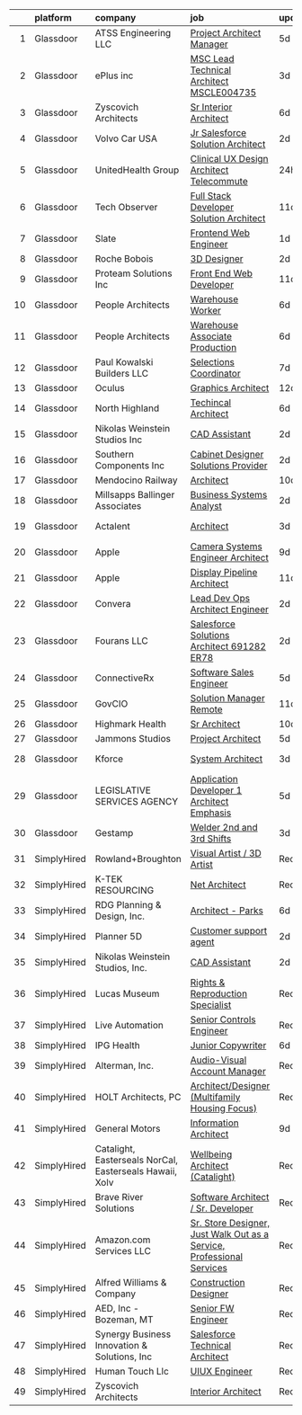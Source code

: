 

|    | platform    | company                                                 | job                                                                                                                                                                                                                                                                                                                                                                                                                                                                                                                                                                                                                                                                                                                                                                                                                                                                                                                                                                                                                                                                                                                                                                                                                                                                                                                                                                                                                                                    | update_time   | location                    |
|---:|:------------|:--------------------------------------------------------|:-------------------------------------------------------------------------------------------------------------------------------------------------------------------------------------------------------------------------------------------------------------------------------------------------------------------------------------------------------------------------------------------------------------------------------------------------------------------------------------------------------------------------------------------------------------------------------------------------------------------------------------------------------------------------------------------------------------------------------------------------------------------------------------------------------------------------------------------------------------------------------------------------------------------------------------------------------------------------------------------------------------------------------------------------------------------------------------------------------------------------------------------------------------------------------------------------------------------------------------------------------------------------------------------------------------------------------------------------------------------------------------------------------------------------------------------------------|:--------------|:----------------------------|
|  1 | Glassdoor   | ATSS Engineering  LLC                                   | [Project Architect   Manager](https://www.glassdoor.com/partner/jobListing.htm?pos=109&ao=1110586&s=58&guid=000001830c839b6288800eebd0304074&src=GD_JOB_AD&t=SR&vt=w&cs=1_b615d1cd&cb=1662362295718&jobListingId=1008103666511&cpc=CCC092465BAD6A93&jrtk=3-0-1gc687720jopn801-1gc68772kj4jg800-467cba2e7fbb609c--6NYlbfkN0BqeDklZlbfDFppaKfGseR_542eCQq3PPcLWOFHYgM2Je45U22PmrbNZFVMjrhCf4h5waTnTaQP2E4sLUrc42mjh1BGOWMkqCKulpAzB9ASXFrTSlvTR4CbYIBf-fiZxuiXLOyYp_GF2lrb92of_USt1xipmNwuNQzdL4iBc26WnmqB7WP0DDY8GX6MQ0Xiaj2bLW6TDuqtz3US8Pm6gkH9pa4ioOtuSfqxQUmSjp_kAogSDt0COPu6Ziq_Kh28klVZ-v7cTp5sW7qXENeOfFUyoNp0Fr-Zg8vgQJUVIC49JYriEh0_pNaVPOzk0qJA8FEFfOyCYSbMXPKe1xvEaaqziExYBux_-VlKaVczyo5khdL8YkuuE4jO-_Q7-uhnD-AI5YO2v09AJOOdQ5Culqc4Gow7DlqcZPqGAQFP7hRWY7cRFJkHFaeLU5Bw7UxUSdwTVfgiClKpT5J7_NHSs77OMsjX7fWojVap1z-KWzUvHExTKseIND0gIEixxFOq2j-9cfi7XNe7tWbdhQ5zOkw9iimroiekeaqXYFCa7tAzhpMQ3KWRLJanoUA45r4gHScwm5mK5OJm0YXn3LB9htU3u-l9qzCSCQe63NTAhwH53POBUyb5i69LTkCSJtjC4Wc%3D)                                                                                                                                                                                                                                                                                                                                                                                                                                                        | 5d            | Birmingham, AL              |
|  2 | Glassdoor   | ePlus inc                                               | [MSC Lead Technical Architect   MSCLE004735](https://www.glassdoor.com/partner/jobListing.htm?pos=118&ao=1110586&s=58&guid=000001830c839b6288800eebd0304074&src=GD_JOB_AD&t=SR&vt=w&ea=1&cs=1_58029525&cb=1662362295720&jobListingId=1008111370798&cpc=654405A9B1E0A9F5&jrtk=3-0-1gc687720jopn801-1gc68772kj4jg800-2bb8181d91120fcb--6NYlbfkN0B4q5ZfxtiYuHthRCrlNTaH3IgnRrb9iipLWN6eJD-7mZ_ik5fnnuNKhefJl6Hd361zlzf3QU9X6V29Ip3QCw7trucpkv3ynzfhAJuVSdUO61W7pwcgG_13199poUquxtLW2X66B9R92M_jYvXQG082_8fKk-3WEHUJDvwwStRwspksEAob3uYo3uID5eKP7K9-ibvcPvDNGynVYkAx963UEcFa4bsuGxaVGIzjwjHhbOmsnXxnsDRCCdyEH5GNhCpXWVCcwUItlQ6hVChfT2RNxfgufdIZKg8i3dmHmagrTeI5trOtwhvjjVDPfjkL7A8FWZ9XX2ROHIieYoUEfIH9fwqQ0IuLaL0BniaAdm78x_Wnc3uo95TBNj4t0FcbeIRQ152XVLy7SDl3cXE23SlPfRny6qo-I3LKp6_iZ51c9OqsC6TZRyuHnfsDHHLC5cPbVvqbIzdFC9BCr_fAEL9fbqvh6FS_2Wz0voRhSRCx47AQ_gFmq5doNcdNYkvMW4mU5_r0sH29HtAaQ3Xrr84Pah3K5Y5yFg8mS50gf4P7oHzXq4Poa-ot)                                                                                                                                                                                                                                                                                                                                                                                                                                                                                                                  | 3d            | Remote                      |
|  3 | Glassdoor   | Zyscovich Architects                                    | [Sr  Interior Architect](https://www.glassdoor.com/partner/jobListing.htm?pos=101&ao=1110586&s=58&guid=000001830c839b6288800eebd0304074&src=GD_JOB_AD&t=SR&vt=w&ea=1&cs=1_91d26afa&cb=1662362295718&jobListingId=1008100966035&cpc=9146FE1CE0A04E98&jrtk=3-0-1gc687720jopn801-1gc68772kj4jg800-bd70ce31e6c5a3ea--6NYlbfkN0A-cCLwqDCxWDl5XOvDXmRd_jo8w6VlaaYLlS1nNaGWYIHT3B26eUxgXCvOzkyBeN8neCow_QBeaJsRRK-rDa9Z8_yIh5j57G2QazWsXaYbohsW8rWre7umyBS_VN_PENXLAILfQadgSQs8YcswxEoeqQTkLJQNGSXRV93iK2A6EkMTt0gb6A-ohaDN33412ODqoJvZB86lXaeDMyC0YrZ6AZTk3y4rpt0gmFRyM6UxFc7uPQ4CC8ObkFJxC7f94NjPKJFTVmZUVb9UlZ9wNAwVHPU1rZdyNX16MkNKLrlQ9TQNZLPTc5TWKNHKxF6TJqek884XVSF7JrWFG2QnaW8oWlbiXCiK8AmLkN526MQSLBjhEAvuGkGyflppml5F5FicqESrWh-JT0CJyCqyB0UlVTsNFcDO_3fm_4JsfLRjb2687lprGR6V-mDqxtc-iHwYNYMpk9sfbDTT94S2QVsJyhALDNfvky9DFNt7fj6kUdrLyKYzZaQpkmhF0JAVa1uxcMto9yiPyF8CkPTOdO96)                                                                                                                                                                                                                                                                                                                                                                                                                                                                                                                                                                      | 6d            | Miami, FL                   |
|  4 | Glassdoor   | Volvo Car USA                                           | [Jr Salesforce Solution Architect](https://www.glassdoor.com/partner/jobListing.htm?pos=106&ao=1110586&s=58&guid=000001830c839b6288800eebd0304074&src=GD_JOB_AD&t=SR&vt=w&ea=1&cs=1_92c31dcd&cb=1662362295718&jobListingId=1008114221321&cpc=83630893E902B957&jrtk=3-0-1gc687720jopn801-1gc68772kj4jg800-8895955db7092102--6NYlbfkN0AO-lx13pzomzdSppJUWL3QXsQT8oyFk4U4LWH8QC50Ctogpds75WzduLbwVCt0i-ZrUHt8k36owMUDCSV4qAr0CS75ll3MzvkkwJvSla3IzsC9_BvG2WEVBRbb8LPcOz-eyID65ahjECUD7PQLg-FmCtFYjODmk0gFBA9DIh81l81LtSj1WxXyRmR4_sn95lBmK0YloSAnjsEM1I4O3tJylKclJ52r7xhuwjISP7p0RHrWufyAN8i1bAnw2l7nhkxPPfCrR_Qw0Ky3TND3BzsmVNg6Eu-i_IEqrqnKxcHgfzPzBixDvZ_G099gCtn59vzk6U6Fxv65Gzx2NTJvUxM372w_A4vlUzWfAJXtPBAyE63CeP6mZsYH_h4swRTxGQqYXs3LDQUkTkY6rh-JaCAU4wWOAstB7ZiwF74KNWL8X4CTDm2RCZ5ctamg24nkLOn7eEr0-uO73DBYFr-Wq-g81ZCH0O099Vxbj6TD_8J-3unYi_2bb3OkbyOoHUxXofl15NCI5LyvGg%3D%3D)                                                                                                                                                                                                                                                                                                                                                                                                                                                                                                                                                                | 2d            | Mahwah, NJ                  |
|  5 | Glassdoor   | UnitedHealth Group                                      | [Clinical UX Design Architect   Telecommute](https://www.glassdoor.com/partner/jobListing.htm?pos=121&ao=1110586&s=58&guid=000001830c839b6288800eebd0304074&src=GD_JOB_AD&t=SR&vt=w&cs=1_4737fcfb&cb=1662362295720&jobListingId=1008117191393&cpc=82B3195DA92CAF92&jrtk=3-0-1gc687720jopn801-1gc68772kj4jg800-8a0583ab2513bc89--6NYlbfkN0C8O9VKdOj_1Zh75e9_CvYhSsWVxS1Pvi5WUWhsf4w7FIc3O6B0uG3ldAQAeoX1gopPn7qFIPCu1JKDEq6oVj3AJ46XtJmqH8oFuUN8EVC_zbMsu2xNw8ZybBXwOWyJW_RUsfjQ-7V9hVAfP-mZ34wkKGZr8jK-bqs-wxuGU9g1Ydn6j0GBkOYV-4qLjVMctv28uFCl-J2OtSWYDKM4cCYxr8DxYRSb6SlYl7FDqlOLBl2oS3tHDz-QzxyjkgzeY9FxIbcX91C8dcXeWYT9igIKXmi3VKS1vURPzYzYQJjcoBEFLHJc0-Th4BGy4zcKzJ9oLjqf-PHRj3Wlny6EhJj4APfr3xr2ZnrXs25xQantEtyOFNeB89-1t5CU076KY5aGlP2YFlDBSGV-D-EFRh_EyEbanvMy0Kr4AtlzwijWpXT8mQJSf2U3B2VxbwDx7Xg%3D)                                                                                                                                                                                                                                                                                                                                                                                                                                                                                                                                                                                                                                         | 24h           | Raleigh, NC                 |
|  6 | Glassdoor   | Tech Observer                                           | [Full Stack Developer   Solution Architect](https://www.glassdoor.com/partner/jobListing.htm?pos=125&ao=1110586&s=58&guid=000001830c839b6288800eebd0304074&src=GD_JOB_AD&t=SR&vt=w&ea=1&cs=1_c4b5538c&cb=1662362295720&jobListingId=1008091343583&cpc=723ADC3DFE402989&jrtk=3-0-1gc687720jopn801-1gc68772kj4jg800-95ac5189ae0ed580--6NYlbfkN0DwzaZ45AjuFEhFT9KwFX_q7sNMQy9EFjVMMpOcxsPwAlMA7ZxW7g0TFsivKbK7f6KbP0EZBpNrfFA-HnmgH0gaUzkAOI3_EA3hQh4cbvFuaGmxyl9BoDM5ZoTJSm0BvVoeL5LV4cBsjd-t55XQcHG2lKMqggmJtYPmQokzFP4etxZrkbZIlKftIXAha-NyWPiPxkgZrpDA4DnLX_NQzfIcb4qPpPXhGgM8XdlVaKaWRY9eBklrlXfHJpNL8S5gIT_jGiUIdtUPjPNsrBBsRkpqdOiM7-ZmCLMW--80nboM4HITE86GK7VSSXlNe66MI6R6klwAzF1XAa3KBgm8Rbc8g0ylKXFwPbIq7HWyt-8nfj7iUpKfEYTq4S59gHcca6ZWd_Q8mx8l744HT_qtyvSbYYtWG-Pry-tOPqubHShYReB8_fqctiRvmJVgZ1CbL3bwva4FhLUxHmy8KiJbXB1hfLZ0U3iebK5K4Cx-fulwGayE9B-IHqBQ1LdTR-6A6_8jHzqYpNK6ljJuqpnDY25f)                                                                                                                                                                                                                                                                                                                                                                                                                                                                                                                                                   | 11d           | Remote                      |
|  7 | Glassdoor   | Slate                                                   | [Frontend Web Engineer](https://www.glassdoor.com/partner/jobListing.htm?pos=130&ao=1110586&s=58&guid=000001830c839b6288800eebd0304074&src=GD_JOB_AD&t=SR&vt=w&cs=1_04cb589b&cb=1662362295721&jobListingId=1008115559482&cpc=32EE424DE2B657EB&jrtk=3-0-1gc687720jopn801-1gc68772kj4jg800-d7e08d246e257d59--6NYlbfkN0DG4ntHtB_rMsnfhgmnSvK2brktLme1L4SiDeJjQ-izrVOLqRJ5-yjEhSyAj73O13S1zsrFUXYPjI7b_Zwg1Yn6ZuGr4jFGha0O6T6qcBbfkmxOHUtXAZ1_OQQzIa4CHnTbU7siUOCjZs5jlXfioeEhdgOnmr_0jnCbiOKhQQuFke8S8a5D7r8wuWH-dff6rug5JuuN70yZFi02_O43mECIbdrDXrjPVfykjOo93q_i5PDL1jHRkCpnksy6kd1uTPgwYFKQxHTabLuSOr-ZQApatSaxXNLi0wILLfpTEkl30aG5cecbcoDhSlBYVReVn19q2TVYpXtOB_cTqXB89N8IavhqZ4K7VrWho9QMIAjehem3-dxoahtxlef3F3nF2FBP_wMIbgHTaP4X4A1KgxgndMFX0C7-vyaMd-P7tP6C1Mm3xKq48rDcza3U_ZWVVYVAugL7QKvG6ghh-aMrKQPbzlZTVBgb1Q56Fuj6-EUuUik2J4bTgoe-8zH63Ha6a8rVzvRFtpH3Ce_txoNJyETCtwQ2qTDNg0dhgZzhBhkJuOIG-MQt5hYSw7aB-UePldFPK0Dz6TqEtETHbY_SmbeYv9TZnSWSVvKTVChREhuUQ7FU8t3KYQBHxRkcYZRglAXBvYL6SNU4o3Lh5Hda6s6-ei808xriG5Kq_RFQDARan0RROA7fFpuPf7bSl_y_RV35XCR8zSpNyAbUk5OgPDM5-6vNL9hzudvUcd7bAlP1LghEJWVL7Fqfow3DKy2aSrwV2OeZWLnumFHE-NfseePTGezNbKpWSbhWrElD1l4yyn79nCTkfkJneDkMkyqGfT2lMmKaiG2vJZ7tXSjri6qfLuRl-72x-SqgpJoxabg5T92LQoYbC3uzlkCb58QMBpiIPcP4VBCmBHQBLnoN8ylQTz1RHdBJwzP-7McKfN7nqol0HnrIKb6G-6VbMAOP4hxSYSLrt_eGUs9SRzVudwvu7jPEqbGMnAr83E1z9UzVYw%3D%3D)                                                                                | 1d            | Remote                      |
|  8 | Glassdoor   | Roche Bobois                                            | [3D Designer](https://www.glassdoor.com/partner/jobListing.htm?pos=116&ao=1110586&s=58&guid=000001830c839b6288800eebd0304074&src=GD_JOB_AD&t=SR&vt=w&ea=1&cs=1_f20bd497&cb=1662362295719&jobListingId=1008113790270&cpc=F7A2269C793D5877&jrtk=3-0-1gc687720jopn801-1gc68772kj4jg800-e43f062140853234--6NYlbfkN0BKk0BP73Edisr-wZ1rS4C1GbKnMOsvdEpjijXua_ZIviSv3mvQFk-cfmaFMWQT51CDV1OtzRpnb5dnmyueFdsVUe5Hd5waglllH795DWP34YlpCryXhAavGH9OU89PQKkwlEfQkedyRUJEOTI-GBL2gjSbdos3_qHMhupJS_RKWMJdVNWe8A-WOqcARP-DiMlgpsS-XxZMnQt-OXSx0q4QyLY2d0mcVE8bEm4sP86OKUY_HLCZIh2NKD5OKQPNGcGe9FHTTSRENr4V9wGe7XoNADa7eoo8hoWpmx5loS1m0i6vaBXYjUgPJySlj9lrBd8ZbfYHRes8yJiW_taSSNb7XRuKDZZn9281M0ZOYRJyxAbXxWNsj39CtzK8FQIgEVMZdc2kvdMlbdmdEl1uXy669DQe76fQYnLVCxUo11Bm4MmYLfp-IypLWRP2t6e7-owYEczz8BrDdSXuvGK6AkEkUfAdz4rhccu9kbmcJxw2-K8v03s4BjRRuox1-Rl83Vk%3D)                                                                                                                                                                                                                                                                                                                                                                                                                                                                                                                                                                                                   | 2d            | Chicago, IL                 |
|  9 | Glassdoor   | Proteam Solutions Inc                                   | [Front End Web Developer](https://www.glassdoor.com/partner/jobListing.htm?pos=119&ao=1110586&s=58&guid=000001830c839b6288800eebd0304074&src=GD_JOB_AD&t=SR&vt=w&ea=1&cs=1_eca06f97&cb=1662362295720&jobListingId=1008091137252&cpc=BBD63848FB84346C&jrtk=3-0-1gc687720jopn801-1gc68772kj4jg800-dd6c08faadf37115--6NYlbfkN0AEHyidsAqlM5jU6RNZv1Yf_D4e3sgfUyke_uMGTUdwuGEsMH9zTzauIRFeNPBJHlodDlTGyJUwJMFRv5zvDyW5FETHsrmkCkUYtva-hRvJGLvxjuYoJqYXkKy1qkxE8KcagxybYg020dSgpxPbynTTAIPFim1awQ0Ml2S4SrkakjOfn7Lanupn2-NlCEWa9Ehn9d0w6v5hzTjp26DPyAOwY04AHZfwUKnc_4MRTWW0nR4_ChrUz9seA184YH9AxyS94FXSZPfx1kSPtDCkkeJxRvl1O8tUbGKaxoImu3sPe0sPaxZV7cAwapw1X_da-kykh9-CxkOj3wGmM3u8uynhHrbo6V-cYpPuQz-yZO0h87ZAeDf-qIOihWlOWkB2J4056S-s_sdWAcf1RMH2osHkJeu2QLpE78Z4FAR2n3RLNA0Inw9-R7uhLmWXhdPhmT782zlBuV8VCXfIQuO_lBBjl9b-TP4NftagUmyxuxLoe8443eEHENX4MFufhyt4uxY1J_AmSyGMoQ%3D%3D)                                                                                                                                                                                                                                                                                                                                                                                                                                                                                                                                                                         | 11d           | Remote                      |
| 10 | Glassdoor   | People Architects                                       | [Warehouse Worker](https://www.glassdoor.com/partner/jobListing.htm?pos=120&ao=1110586&s=58&guid=000001830c839b6288800eebd0304074&src=GD_JOB_AD&t=SR&vt=w&ea=1&cs=1_58c14041&cb=1662362295720&jobListingId=1008101512383&cpc=654405A9B1E0A9F5&jrtk=3-0-1gc687720jopn801-1gc68772kj4jg800-069ed6cec78baa10--6NYlbfkN0BYPQPzXzvk52sfY0uSM3NQu1zXRiMyWw-DVDJB7nCx4McMW-PIytAwB9Vtk1pMfdH0hL73C26_JFynBDel14kOn2Ch6BYgPmKgMrR9JM4-U-Byyb2CzmZBMG9zXoMJXc2fJQrwFmeYUtIredBqKDrGBtoxNOYgTBGKS986OIsWt1tN5g0PRn1egGUg0ic9JxyuwUq6Py8JNiXW6TA0yMtHIu57TK49P51it3Ydx8rw_RSAcYUvoSOCfMh2ruFBzClGxPiU-Av6iZDNf7l_Fn-GxrTKcAxBLlpsqZW1uLyZiv63p3eiDLIxllk0Pkyvu2GfrOjBQPR8tC40OKRrQNTpQR78HTfEX7wk3lOMIu9fMJOilcirBgqoNZIDuPCHAGoNOS8NVcJvyFoa_t-wqr52yRZwytFbx0XwZCZFs7jegTYDrixo4J3k5xX2F0MvnqqwIdSdwIY4msTfq31c9pdjjbLTzZtKXYvYx_8wLdOEIW6aRl1EQc1y2PrfQ-NzjSg%3D)                                                                                                                                                                                                                                                                                                                                                                                                                                                                                                                                                                                              | 6d            | Independence, OH            |
| 11 | Glassdoor   | People Architects                                       | [Warehouse Associate Production](https://www.glassdoor.com/partner/jobListing.htm?pos=126&ao=1110586&s=58&guid=000001830c839b6288800eebd0304074&src=GD_JOB_AD&t=SR&vt=w&ea=1&cs=1_41efe7b3&cb=1662362295721&jobListingId=1008101272008&cpc=FB7E4A1762AE5BEC&jrtk=3-0-1gc687720jopn801-1gc68772kj4jg800-48aea2c859154a69--6NYlbfkN0BYPQPzXzvk52sfY0uSM3NQu1zXRiMyWw-DVDJB7nCx4McMW-PIytAwQnw7z-3hl6S4IW2FVP_7k51mXEdCI_dxEaA_bTTG7GSRVkQXNPa81dSeK2fNcQSIHhLpt6jch-h8vV21NC86Nh9W5aty7HoD5hUu9RcCRJ6etg8ClMfY7lDgwsNxrNtsDVGuhgDlmNs6WVnzkpe38bLQDEZoPyYLNnvCPNXSZduGPLDNnqlw9YTZjEbHjgz2N5hrIezOPNjWsPMcUNURLeI-B4FRzMS6KdoTc0Pxy1dWlsKHwITzC8qz2GANXfdiaUg9OD8yhCtAkUc2vd4IsldHstFX-VB1qGAcizLcJ_ongCOVAapMSJnXfQEJONcBq3JlltPB4qZmcXzP6Od52d62s8vbprs4y6QSa7QHMlytrhaO9magcdghYzli1nR4rt2nNgKGOeSafzxJea1Xu-nGJslIc0zJ6N0D8QPc-YVl1KpAT9-3RE91A35t9iG5gjIefuXpEvAbULbsa6FfadaUNcf3daqu)                                                                                                                                                                                                                                                                                                                                                                                                                                                                                                                                                              | 6d            | Cleveland, OH               |
| 12 | Glassdoor   | Paul Kowalski Builders  LLC                             | [Selections Coordinator](https://www.glassdoor.com/partner/jobListing.htm?pos=108&ao=1110586&s=58&guid=000001830c839b6288800eebd0304074&src=GD_JOB_AD&t=SR&vt=w&ea=1&cs=1_707da2ec&cb=1662362295719&jobListingId=1008099502045&cpc=328097CF308554EF&jrtk=3-0-1gc687720jopn801-1gc68772kj4jg800-d9576f35535fa12d--6NYlbfkN0BxGkuLrWDukVWZGWLmjFM4dT7tOdFa_h2zDJzyDc-2xlS1PA3IjXkkI3VdUX3D2aUaSreI56iaEq7hv7Oys77Ek4rtFlbrx_v0kPEtxp9sJ9W4XeP4HWv2ux3Wl8eyOtRlUro8lmk7dUzWPypenWMZB2BJfEuuQL40zeBlptkjMxx_14h712hrXzDv0EZP8NwwhMOUH9WERnMhyhT1Dh9f9dYs14cIYVWsW08irs18nYA9o7IYU_Dh6S6VV0CNz8h6mhzfMHzdxWEeRT1uywduCoojBe5MN78pA4vUXZoSmV72FODIldC2zxgZBF5ApDjKXpj4X90imYzD8-gvv-J-2HzKjbGctajZ02-0r009lYtLWXShUVFG6of3WmqjyinmoycapjyVFU_XlVxkxPgftV-kURl6m2_Z7PlqJS9sjAv2mEnOqQ4FSrpib8OGxyBAQLl02CFpHv9TvX-O9HZhzWMJCkuzl6jarzH7asLLhXSfzS-57QOu4kfZaE1SabqCQW6UaKAgVg%3D%3D)                                                                                                                                                                                                                                                                                                                                                                                                                                                                                                                                                                          | 7d            | Charlotte, NC               |
| 13 | Glassdoor   | Oculus                                                  | [Graphics Architect](https://www.glassdoor.com/partner/jobListing.htm?pos=115&ao=1110586&s=58&guid=000001830c839b6288800eebd0304074&src=GD_JOB_AD&t=SR&vt=w&cs=1_fcb0fada&cb=1662362295719&jobListingId=1008089729840&cpc=1CBFC3E34E2A31FF&jrtk=3-0-1gc687720jopn801-1gc68772kj4jg800-06593c3a392653bc--6NYlbfkN0DYl4UJW4r1Vl7FEn6T9F-rD9lpC-0oMJVSiWjK_MGUd8e8cHXcpv6KPyjLHZEfqkV4p65aMquXS3afkTk8QD09_mW6sRPpnPu8dWx8qLY4Jb39NsmxEXdcSuM54o3GTpnivYC9XaV1LzuAwDQGUinCnZ-ykaK7egvDEv6nrwYf-D6fb98hz2pyXr06d2qTXJHa1cQQZfJaCYjm4DnWqiUKuT8kh3BySWb1oqXNzjtn-NSrHiWRbLwBSjOh0Q7xT9e6Nc4D1_LGt_3lXaDywL5vrh-H9c0GGDuhSZAHI4orR_uOYgHRPg-WKBiwQ1i6Qhius7WyVOIQ66lCASlJYMhjXq5d0U_OY0hNavAl4ZFhcMiswIC0wEh5r5dX435NoLcD_FGG60pP6cn03ZcmWZf6EUtBV9_VaFoRL-ZteMmdOVpSIQvVrEUUYzEUs_V_7Z2X3GhLHtKJlgZanCi9tN4W1Url8A_Ovm34aqX0i6C6hynTKvx0DmNYazpmpmFcqY0wXRgAOaggekzRCsJUQNIGrjUgAsipjN3sNFI5DkWCDjoKeaMqnchYml0U4WwgkLIZoekc3wiOTEe3eo6sXjoMEH4VWVLabPL1m6TKFz5Jxl9jTybv9A50wwA4kLLzvCiy2iKV5_a_8wQ4wI5RF7H7VdFfSpjezJvjWh09flQOetbmOYklbL35H5FJwEvN_Pe9GPWpnvfRu3f1X8oYemDnyVDZlRncd-IYTANbbcsIIGg7m5lcz2rWHjnAv98JGM9-4sDIVkX9AtRlhVR7VMhjcU05qW5W7K7GXcJIaLlin65LRDkbuUnIg5eygNfc0QCXxABefBTJuG9XoEsXKfkn-9IK2rG8H-_aBSSKOcULJZR_0s9hns77CxA6_fOsCRa2PLITor4jhu11aaJoZuUcQtPkTMiXwuWMyy2uaraxh-nJ_f0HqFO25I3PAZfSu_80sPhlR6Gf-Matt0CJWovOzv3lb_wg9HXdnqA17Jh_qgaIEWvymMCcCaP68mlklhjsf_aogERxHUDQCSfmVi1c74xeWAi6HqIiNiT4yfTBc5vmPrkAZkRcEUELxU88jnw%3D) | 12d           | Redmond, WA                 |
| 14 | Glassdoor   | North Highland                                          | [Techincal Architect](https://www.glassdoor.com/partner/jobListing.htm?pos=111&ao=1110586&s=58&guid=000001830c839b6288800eebd0304074&src=GD_JOB_AD&t=SR&vt=w&ea=1&cs=1_4a7d0394&cb=1662362295719&jobListingId=1008101512850&cpc=1D891ED3EFC3904E&jrtk=3-0-1gc687720jopn801-1gc68772kj4jg800-5a969d07a62f97b2--6NYlbfkN0DPcmXB2amxZraHSmo0hoPmuCS-O4LhIRacQ6rOWPkkcbX_TTieFwWJnT8qnFj-X-ktCu3Hm5qwYiFBsDilA6rQWhHku6RJi5yKSpa-OY24xTaUFk4lPvoZRUL1hC2B4M8JD_kCt_gXXHJwLlT3QfbuGvV1C7WK12OlSJey0iNY19pSIU_FOcDX1DzoRvl48zGB9qNGRWluHHoja2SY86D6IYrZM2B0zD4CqrgF-zNGfcO3UZ_txMke-ZIoH9wTuqxGiR4PgF7V0mvh7JZxnTnU5CiH-sg1H3heeebS-qIvt-X23VDAJonRmW3J2B_MlApVe_wsSKZ9djF_Opy7BH4vWmS2D-z46yyktWoebWjiw8BE1WMMx4av2mjxZ39lwiI2v0roZ0fleBZ9qhXgWzSx6KXZl0lVVX4cTwE-ndhTRz8aCCraEFMGm37PGkcc1dP9AKJK_JfZiRvR78IqTqPFwXXVhNCdCNMLgl8rVFAwYOorY-k6qZUA9ujurwOGnnI%3D)                                                                                                                                                                                                                                                                                                                                                                                                                                                                                                                                                                                           | 6d            | Atlanta, GA                 |
| 15 | Glassdoor   | Nikolas Weinstein Studios  Inc                          | [CAD Assistant](https://www.glassdoor.com/partner/jobListing.htm?pos=112&ao=1110586&s=58&guid=000001830c839b6288800eebd0304074&src=GD_JOB_AD&t=SR&vt=w&ea=1&cs=1_a71cf8f5&cb=1662362295719&jobListingId=1008114506738&cpc=FDA93C03AE7AED37&jrtk=3-0-1gc687720jopn801-1gc68772kj4jg800-13b980541a5f190c--6NYlbfkN0CB1tmP7rfbaHtYFmPjg1Xv8BJr6DUbyz0HQmM4H563AurHCftAr469PshH983AjIoKTqkW49RDOt26LkwkF8D_fOwqFqu0V7CPrSd6MLXJA_MECOpR-yCdjU109xCw7snTpNCSN52nUTn6_8ZxaKYxLka-JCVC3YoGRBt0NWHR2F4xxrSaaLH_bTgoVQ4_MEzCprLAGtDCBKO46pjID216BUQcqwVnwHUTcw7usGxKcRkwMz2hUOjBKEqsZLmN-QwH8cdJIX1yfdr70QL3x0oGiFgxZDepjeGyhA16egbP1mGXWTm4q2IkZL1-CnFp37WrHnrBw9j341D0HNzpgQURezrDcR5DWFBUqGObNS6Mv1UyFg8g-S7wXn9j8CI6RHnALNdeyjrfoCxu4MqmYXZODhOdLZLL1XaAr3AI5vFe-hw-ZTZsGYEOAQ-dAOuZ5tcQsj4ChuOELYjNI8KD1Uc93I71uIdJru8TunhqQGbc9Z_sMUaS1eWnI7g4z0vmQKI%3D)                                                                                                                                                                                                                                                                                                                                                                                                                                                                                                                                                                                                 | 2d            | Long Island City, NY        |
| 16 | Glassdoor   | Southern Components  Inc                                | [Cabinet Designer Solutions Provider](https://www.glassdoor.com/partner/jobListing.htm?pos=104&ao=1110586&s=58&guid=000001830c839b6288800eebd0304074&src=GD_JOB_AD&t=SR&vt=w&ea=1&cs=1_fcae9423&cb=1662362295718&jobListingId=1008114178713&cpc=0E3E096418EBBCA2&jrtk=3-0-1gc687720jopn801-1gc68772kj4jg800-f0ecebf5734d228e--6NYlbfkN0BW0WBwdPA96RGEf1QTkznF4_5yqS04ksk78fifWv09gcZBrwTM_6-cHIqwqvQcBOBlX8iQgUzPnw9IGr1WSptyAeKPLIJEgcOxaq8le72VtfyoY7zi7VgjOHFwJw0XpQQiizkdYyvB7mJZmhtkWMUxR2NhtsJoJa75Rqb4sbivh6_JuMtqgjItZiqoKfMxE83EdigqKpJO-kH-ANzzhMCNX9G60M-gPw0uRzu59cZixluXSIj-tgjpVpHLjk5Flj9B_lsEkMvrBLUW8prFxBGQZ_lnDpy6J_JQpZz3CI3SxPsoBrsSJkM0K_NfYoDGavBacqsBzNoqsoIk5XfMSbLkscToUWY0uoK6Q7Zwic8xP-WPOTxbYtleBa1K92RtxRi4MdODEbd0NEru2R87vXN9Ug9NE474JL0G_GaheUwR2cjqLpIS5Ln3FQp9HelHgpVvfrrfLntNO1_KYBdYRiqojxrGXO-cvLhCgEZCYlkJyAiKlYF3MZjPsI2yEGo-oJk18-iM_7p1rg%3D%3D)                                                                                                                                                                                                                                                                                                                                                                                                                                                                                                                                                             | 2d            | Charleston, SC              |
| 17 | Glassdoor   | Mendocino Railway                                       | [Architect](https://www.glassdoor.com/partner/jobListing.htm?pos=107&ao=1110586&s=58&guid=000001830c839b6288800eebd0304074&src=GD_JOB_AD&t=SR&vt=w&ea=1&cs=1_589efd4c&cb=1662362295718&jobListingId=1008094733832&cpc=320F474EFE2ECF9F&jrtk=3-0-1gc687720jopn801-1gc68772kj4jg800-27a2b786bab4f234--6NYlbfkN0DlRBaetdcujZxFARGtANP-fd4Bh3rGuzz-fiPPgUNHxPoCvfOahMxQniW3-LODvSkzf0kBEB87dN0Pf36kiFPY_5pOsdGoWYkrOvRGidcKBer_XH_Y1nUBeaC2NlfqPYpEPI-bTSA2OIsH7EtgiV1PWvMQIPE7Mdj0jOOVVFYr640uliNZ9uytAyhCRVBuQMg6nY5xHyLO8MoQqEGM8rpGhZBrFpDGj-wtVymnuKWI4pAEmzBmGSnSbtTU-12pWsdgcbaD-m3NkWJ2jGJPTbueh2yWjnplRSaf4Rt65roJ-VSVl-vbBIJxfx_215rDGJQ8dpyfqt-_Tf349HXRcwc0ySdN-TJmF-JWu9SDPDhsx_WRUgu3xbDLDilQUx5q6dtcQfSYrbzGWcf5RkmeLp5WO2Xr6uIK7N8PrMDALdcGGc8DprF5prjELQdgmTn_MNWq9mkpasTLC4U93KHdaTntjwFFEvuDxefyHvoOCnKhp3bV_kwxoPLQ)                                                                                                                                                                                                                                                                                                                                                                                                                                                                                                                                                                                                                   | 10d           | Davis, CA                   |
| 18 | Glassdoor   | Millsapps  Ballinger   Associates                       | [Business Systems Analyst](https://www.glassdoor.com/partner/jobListing.htm?pos=117&ao=1110586&s=58&guid=000001830c839b6288800eebd0304074&src=GD_JOB_AD&t=SR&vt=w&ea=1&cs=1_ea086bad&cb=1662362295720&jobListingId=1008114353120&cpc=451933188B21919D&jrtk=3-0-1gc687720jopn801-1gc68772kj4jg800-d39379fc6ca236bb--6NYlbfkN0BzyIYrTMR_AjNKh_kvAG8N613gtHPANQ3sdLTkrtBd-xoNshQoLJlj9CtTyY_wqyCp0brVi6gqcXL91MuFQCbjdqsBwMduPIHJHTqWlIhl8FU7VsSIoyCqJlyOdgv6rkZFkAsX9RNXTRjHhTRA7TSHWA8eWpaph4agnvNi4jJyXyt3F-fsSAUexLBd8v2MW3kNI6voE2p3WxnWfA_47AT_Izpcd9dRfuXNPnSmZfxE5tcs8_Lfy4bWB1SUNuaqSjyEpBdxS5JE_6W0ym3X6Dhyi4AD3icTJLTNmCVRhkpjmIs6vUujIh2-mzmuU3gLL3ukQMKUph5N2rYujEffA6U_YV_-WSXH25rAWLsiwlps2mdYnZYcZnRyIiuKIYbShiM9XjyUFKQai1Pf9DN0wRviWHmwCbXoYEJLnDcWc_Ox0OetDJDUgkiiL7cPKy-f55AODZ5G91pJzcuUYOO2lsp25LDuf2Uet51UOgGpbKQZrweCmcxk1WY2EV3xk3TeWMs%3D)                                                                                                                                                                                                                                                                                                                                                                                                                                                                                                                                                                                      | 2d            | Remote                      |
| 19 | Glassdoor   | Actalent                                                | [Architect](https://www.glassdoor.com/partner/jobListing.htm?pos=129&ao=1110586&s=58&guid=000001830c839b6288800eebd0304074&src=GD_JOB_AD&t=SR&vt=w&ea=1&cs=1_65636756&cb=1662362295721&jobListingId=1008112034821&cpc=1160948BCBA38B5B&jrtk=3-0-1gc687720jopn801-1gc68772kj4jg800-002ffb14e85a54ad--6NYlbfkN0ChYVx_I3yfZ_JDY3EFoivtqvi_stwnZ_kRt8Dowt_l_d1ydueao4NE-oUleRJ4yhhXw7uQzYi8BtCJlN9fGnSfXAUQEPI1TjsaIaSNaG0FBTYEx4Vs6mefwNrnFizOiOoEmP8G2puTiyR0TNYmb_1OIc83HIXnjn2JpdYiuUV3JXTFI0Fr7I1u_2fAjGEIRQko0G9U_dRuYvcgZYtEB6zsSaRdUKyksoSupZKb41YKfT9q1xEoge3-kukp-_GHP8jzPkNRLRaSuKOPN9mOkZ-x8o3m3W5zFYtpwCjvQQ1KmCAP8TjXhevTjiihay5EdUY8G5SrS-wvuMjca5DAqVgbY8f3Y7MxJgpQX3Sr2ADXITPl9kyOx1w6UmcWl83q0_VizCzHWSxKWIJMEaIBrdCVpQpuzrhW_ePx0GAHZ2d9CD5lqpp5AFeXG1IVyb3QKyrcNKf58_lsYB6HyO1orydmD9z4ZH5X_WLhPOrbpjcxatW7XINrqWV6q03vS2twB1QuccBiHB_28s2Fa21m9iL9nFhIwxEUzxCiU02NphC4SpJj46RYbIK8rOYlgksY1boZikv6WCvqu0bJL3dMrLW7F5huWT0d2vzLE7OakUg4ugMzY3euye_DAcN4SXTFo6cB4IYSLi8jAK8QPmGFeONyOD9pLpxeWfzanGjIndvBYSQvF_Q-Bj7Qu3oAz9OQrx9DoW40GDb3tjKX7jYSaUXep_QqkalHEOvVNmFQM5J083pjohbAboc5022Po6CRKeHD0pd8yuIw5S1sew_o8vV9eesHLNzWrgzH3eMlujQgrm32JXANbQJky2tUxwY_k5NemhGcElKDNDP7WCntKGi-VDYBb4swE-xxBrrf1EoM9c-UsZzH2gq6KqDoX_J1Bqw7vOY6F_SP-7GDXRggDCfuhirlWWZ0411d16SdX0ehrbocnuv2g_vgvozkwulpauuh8S1SJqSHglYYrYQ5jFJGH95ur-oNTxU%3D)                                                                                                     | 3d            | Georgetown, KY              |
| 20 | Glassdoor   | Apple                                                   | [Camera Systems Engineer   Architect](https://www.glassdoor.com/partner/jobListing.htm?pos=122&ao=1110586&s=58&guid=000001830c839b6288800eebd0304074&src=GD_JOB_AD&t=SR&vt=w&cs=1_0bd2c825&cb=1662362295720&jobListingId=1008095803109&cpc=3BA4CE39D5B5DEF5&jrtk=3-0-1gc687720jopn801-1gc68772kj4jg800-c905b3cb426be869--6NYlbfkN0BvKrLyj5gPmtZO9T8euul8TCxuuKNOtzRJOomxnwSEodTz2Bc-sPZlO_uSwsktAeidGZZ0Ld8jLT7dvZKvGZ2hm6l0TojKdZoHXYQn68haPW_LpNlNgCRTWqDODgq6KYYRR5xbOr_x88kOjlLgR0beNoYp8vW97QuWEGfEwgx_WutaPVQvE2aXCPgP0-dEyYQnUv0FyGYW-pnmFRmaDtUIYwi1Tl-XCfXzoAOQxFAe3bpxMQnXaaTykq6EWYNidHaYS7DS4jrayuGYXt6GgxmUfGNTmzuqYP1PAJEaq-L-K4_fSO0MjPEO9VomlV-aEBgpzW7wghrOIcnjFCeotaB-SO3zsaHUlWMowDrW-1shVG-XyGODy0K2BeWPxpThTLnssAvcwU5byPEmM6Js9mnJ7Lwu_RitSy4t2erLKx6KKe0KC1CHPBaTl_X-v0R63M74bnhsCkfORS4dmzmevhsOSoBeruhsIG6wf69rWi2Q1M5ZfIWelWKvPJIulKJZ_VHgqFBi6ncmdbIa74rDMDUWZFJYjh10xsy8TjVC0vdF-BWLvWL7xFo4W6oE_bQyRZVtfn88ce6FJnLhv76n_MIAopHO1k1poWreNKZOgPpymXXuWm0EXiDxhFnOtbSxvcuUBv5YFwjXC6OOetYj7xWW1Y92uWK5DAy7jcdGMxVcnRG4n8nSLNjX2GJXrZ9UpM1TB4aZpGa_vI7suGe94fb8XXeQv5YQwLLjCFGVQHKg3rqO4wn-Sm-PoygBsEgvEv8Po4-gXnwlBqYABHfThdL8tKIL49bRv0i3NomjwUZ5noKEf5f3sBOR6ct3mvI2jhrxTF8dnO7aDoTeNqDoMGxCofs1DIpM4AiBSBhcCG0hYmL3lBgit0puMuxZJTbXl6lkzekeOta9wvAmpaSQJnAZJnMob2PyUUeO0yy4uUvxEOGgRjr7mr3NoDkNfXchJEveyxbnNFuvGusnOCmPT7XA)                                                                                              | 9d            | Cupertino, CA               |
| 21 | Glassdoor   | Apple                                                   | [Display Pipeline Architect](https://www.glassdoor.com/partner/jobListing.htm?pos=114&ao=1110586&s=58&guid=000001830c839b6288800eebd0304074&src=GD_JOB_AD&t=SR&vt=w&cs=1_84470c02&cb=1662362295719&jobListingId=1008090134447&cpc=1160948BCBA38B5B&jrtk=3-0-1gc687720jopn801-1gc68772kj4jg800-3f8ceee75ab23769--6NYlbfkN0BvKrLyj5gPmtZO9T8euul8TCxuuKNOtzRJOomxnwSEodTz2Bc-sPZl8WPllYOnI2gr_wBPOLiH-goueqRhUbDSVZ5LOE40OpZG_7G07qcO_l2MCcsiVCHpeM34y2_x_00BTLlllJOFGCXrXMHtZGWhOTs3kIrtpABg9JQWsMvBty001j9f8ZVPe9JCeftJt0BBcU8x9cfDlTyEjb2Q1xzIho9RMfkvd69xx3r5zbQ1uVtPGXUL0nOdyMTWDLvToEyh5DJ83iUqXBbBFbQWukEn3EZOvScGxE0mb1vtdB-DvioDsd9-a3kki_HuCEMCSLBcF78GinUS_rAm88hCd3ZZUHm0lBi3JKgRF2RcEEo9KaUpk5PJM5bPxdKp2biCU5g8WoT1WepJjGUkBwZL4fCAEsBVdRGL96bHwYZPVMjIh6RMHurTO4sDoi4AH7wXXTFc0g8HUvn9ZS_OJyGsE0ED1b9Gzc5Itpw_Up8_q9d3vhoe7ga8hnn_sd44VZJvoGIGdePdBheCNvreNW7SIqPjkH0o8UiMOnLD_JUUrmKrPKfa3cxK-QN9p4lL9iViEFM4VLQY0y7YGgiPPYjfz1VTNqK7ZbCGKZjLSnm215RHYGifhoVaBrLxAeLPrRHlpwhQ3z-G9sIvWRdeVvYQ2fLLkwMkqphFsS1gngFMl33EPmsm-OqCzhflT3Ba7mlyXJPCQhHDMwkJTB8fihdxEj1lfM4xa7fD8WtKcqR2QpEgXljbhEE9leUlFycU_qPQoWTHCQFXRYuYdsShdfC5e16dzZlEvjJ12GERa715uLaKlIi5AO4M0eL_6Wy_d5gtLutUjJiiVN78czcM993lPlVX2fP-lTrTW0A3lM_0ZbYjzyjlqq6XBjLftFnmCIMGEK1-bzgSExRVfo36l9jTBiGS7lbGK7D5WdIKaAvchKGQvBcuX9k82PY1_-N3wHmfr_Np46XHlyQAy7SxC10mQTUC)                                                                                                       | 11d           | San Diego, CA               |
| 22 | Glassdoor   | Convera                                                 | [Lead Dev Ops Architect Engineer](https://www.glassdoor.com/partner/jobListing.htm?pos=113&ao=1110586&s=58&guid=000001830c839b6288800eebd0304074&src=GD_JOB_AD&t=SR&vt=w&ea=1&cs=1_6a0f642b&cb=1662362295719&jobListingId=1008114438030&cpc=C63BD00756FD6F58&jrtk=3-0-1gc687720jopn801-1gc68772kj4jg800-e6b6827efacde138--6NYlbfkN0D4haB4vwYn-UBdYBAtKYg96U4ykCohL1kTbcvmrxnqQlYwkKKinqkyUGaUBiNX42xa4KF8JLw3p4cSnDAxIDt3SZL-CIdsFGZbXurVBHh_RojEOPtxEI87vLKNvb-qXKskJc2yZ9_y2E9Xj9OkDJ7FdwJhxEZgT_F7H4nLCRJ8opfosHF4foGU1SKTUS0mZyoici53SC0j3cVb9JQbfHUrtConxPc23564tfAN4iBZOwKJ_NbeWMaZsx4Vi_DQue27ZmqVaT7WHgBVnMKHkq3-5nhYWOAHhJlhZuYxTCPsiDjxWWUazDUZN8os-OUjYXv8kB5o5Yd_QAfrssOslHgAbkIT4qZGbsRIBqrubmq0mRC9_bjAcrdvqNcr3hHQwpCfYbw5zXbQdkvZQrz62c_R3ma7dN5G4Hn0Zzl-yZcU34Vz1vZG1wWMlIIxOvyfRcS5TYVeoDY10lOJZ7EQ6_9aR9wCNH0uUKK8sRBgcltyWEyovR70_Nx--aSp-k5akHc%3D)                                                                                                                                                                                                                                                                                                                                                                                                                                                                                                                                                                               | 2d            | Remote                      |
| 23 | Glassdoor   | Fourans LLC                                             | [Salesforce Solutions Architect  691282   ER78 ](https://www.glassdoor.com/partner/jobListing.htm?pos=124&ao=1110586&s=58&guid=000001830c839b6288800eebd0304074&src=GD_JOB_AD&t=SR&vt=w&ea=1&cs=1_888a96ab&cb=1662362295720&jobListingId=1008114346669&cpc=BAEB662971763A76&jrtk=3-0-1gc687720jopn801-1gc68772kj4jg800-7ab762ed65e28b3d--6NYlbfkN0B550PD24BIy2Hy5mwly5kZV7wFYgZrdY3sACBQOaEATd36NwkIYHxf31zFA6Ear_XydjpTcbVLiMgdGOWTdtcXawNI4NGI1PE05EnuwPnPnknDC8wz3r8pAezal5hZ1nqLQBa3i8V7_9nR6grLAyMxoFwYnz9ykuLvQ6teD3GVBVNqKnWR6iTRlQSyI9vQ22Uc-sQyW-R-TnKgA7b3a2_e-z8BV3Nzdcqp8B0uCMe9gLuc1HzRwAzxoMAI-BSZ4-4vEkFGi4aOfT0yAEOfGXffNiEEZbSlepyXoR9w-23MQbkr-ZXKK80tC2j704zpi4GVPQx35e36RMZ4Bop9vXRupDhevoGY-8SeFHrMnYv4LN8KmCtHJ9tqYe4bl0VKYGH_tWgeS8zHnhmWLpyYK1VW83Lt0tx2BGFSLTQRbp12x7znDO1leFuFQsmW0KbtAjKw5eVxCZP9Y5i9stjJw0PbMWk18IuBsmSQ2SbIHLSJk_-PlRGf5CuBMiQ55renQb0_60JP78YxKQ%3D%3D)                                                                                                                                                                                                                                                                                                                                                                                                                                                                                                                                                  | 2d            | Indianapolis, IN            |
| 24 | Glassdoor   | ConnectiveRx                                            | [Software Sales Engineer](https://www.glassdoor.com/partner/jobListing.htm?pos=110&ao=1110586&s=58&guid=000001830c839b6288800eebd0304074&src=GD_JOB_AD&t=SR&vt=w&ea=1&cs=1_6637b386&cb=1662362295719&jobListingId=1008103947415&cpc=8F946C24CF1A525E&jrtk=3-0-1gc687720jopn801-1gc68772kj4jg800-52d130e2fcf7d55e--6NYlbfkN0CxvRf9S6kJILR8ydrgGJzoKsRVugCIPE-oCvcb58knkpMSYv9MpRCWsLUqJKO6jWXimJJorvtZz557kJ3q-WN_Ue9ekJWsnuY_Z_cThhpKBWBsKNl2aWGL0PwjLnkWGRIVPI5oxMBxyLaCza6IRNP4sEtMtZvC8n0kD1lVC07NfT68tekwCX1GlylFoHSKXGhlR2u76hGmoc3YwOAS6WwcWx8Mw36PTEB0cH-xTQd2JmelB6uUEEeQ-n9sfBr9eNKeUWCm2IyKM5z4mPz1a9UXSUgkpUiNFO8Y1NdrwQmHVyw9iuUgrLsHjKvq5mWM-8AAteAuF9yJuQ_-xiyyyH3Wj2NEV578h6s_ViPcmwHySUUnabSUZciCLTEW3C26s5FBS8Cm7UhWHAPtw5Cfgi-nkKxTzD6Ib0vc4XrE06SE1trIHtMF5k0-AJHQVcdYneF_D2yoy2kHRwRTZ0JEH_DJraA5dkNkznyKsuRVrgM7W5_ueB4Lga0Z0e_WTdwDlp67Xc6akMp7jw%3D%3D)                                                                                                                                                                                                                                                                                                                                                                                                                                                                                                                                                                         | 5d            | Pittsburgh, PA              |
| 25 | Glassdoor   | GovCIO                                                  | [Solution Manager  Remote ](https://www.glassdoor.com/partner/jobListing.htm?pos=123&ao=1110586&s=58&guid=000001830c839b6288800eebd0304074&src=GD_JOB_AD&t=SR&vt=w&cs=1_91ba5b7b&cb=1662362295720&jobListingId=1008091953628&cpc=A65DF3A704A48F9B&jrtk=3-0-1gc687720jopn801-1gc68772kj4jg800-80bae07a1849cf57--6NYlbfkN0A1nvzNsvV4qyCy1GhW1Freg0uBINZ7OaZ-2zU4Ex1TXeDNc16O9qNSfBUntGpaGoN3vHSZthsPG_zCFxL_aL7SK7LO9tqh7Z_RxOaZ6Zwy2iciZX3rZY-1l-XfD1WpPZA0BQqcIPvLTzOt3VkgqDxhVUfl6qsfEDB4K454XxCFKOEnV_NVBrqAseJ21vCIdVc9XOs5rJIsJnIU-PnO-5_Ou1iaIlAby_Ls-umGzjFfa_pnMUrHzwHoJ_lX_srz_meskr9WjJG_aMWwGCU1LQb-9UNwgbBwrPbAak1LzrglQdtH3IEFbhSEwWwzIXtKhDitvtBBjHc1pi67vB50C5BpC5DJkGjgdMb5Y2IbR44Z23atE2cVj89cH4dK2ho2zQYxfqlpy5Cvrynd92U5z7LO5A7GIYKMFcBHJvPA_xVRP-H-XXJPaRvUzrdTZ2d38yvLrEfTBULYtLsovWyGOBZ8uzbVT4lgCSksHmuVxyVSDWT4UiCeb_5al20COGLj-k0ZNe0_bmBhBw%3D%3D)                                                                                                                                                                                                                                                                                                                                                                                                                                                                                                                                                                            | 11d           | Fairfax, VA                 |
| 26 | Glassdoor   | Highmark Health                                         | [Sr Architect](https://www.glassdoor.com/partner/jobListing.htm?pos=105&ao=1110586&s=58&guid=000001830c839b6288800eebd0304074&src=GD_JOB_AD&t=SR&vt=w&cs=1_7ed79c53&cb=1662362295718&jobListingId=1008093891111&cpc=10BFF6CCFC5AD8C2&jrtk=3-0-1gc687720jopn801-1gc68772kj4jg800-bd09f9421447034d--6NYlbfkN0CkDCxCQ_zBBGMC2k67DQ0nfCSiDkGx1VFWrdw6nWehnPJiU0-N-32EBQhyRQtpt6XiIf1-WgNNGH8aqqmO0nVnGsjEYQRiIN11DaOYEF8Y9cEfUETgLDQ7uSV7yAUzUj_uaorE9OxU4KdxPkM3idISWJzmk2Y4rdkz1l7ZACC53tVhzlekpX1zhsWn9BQbEJq-hxYQcxpx1KAQUu9cich7ffFpk7CpMHf_X2FOQvgpvLh7lmmhFrmg1-G9P-sYrWHHGlS4Kmj-TT72B2TlzpTZiFKmSMNIwAw9lrP3-6sdJo8QI_qtFsY6QVlkg-ibnmlmHiPRVwocjoHu0v3aPK3aXx_jtrC_DRmg83OP9DGW7TuE5QVLJ_pO0VpBlr-tMaNNkc5uX418Y7hKb0BDrYp9THBtAdUthgJJ2_TB5xNllsaOZndJBrMZyJIdzixMWf_I0J-M5-fmcaieZsxJ927oMGq3ndnuDS4-VTn9fyxnPiWr6ydB4cJL9P01atrOFZKBhy5ME71Au_KwfjbrvG5dZO66g0zpLvk0Y6afuSJbWwh63XDE3LjjcBQsiwR8TuJaaBl-UsUoNe2knBUGAz7b05Mx049WBwQWKlx9Va4PEcDphl3FJ4x4_JeV4p6RE-I%3D)                                                                                                                                                                                                                                                                                                                                                                                                                                                                       | 10d           | Pennsylvania                |
| 27 | Glassdoor   | Jammons Studios                                         | [Project Architect](https://www.glassdoor.com/partner/jobListing.htm?pos=102&ao=1110586&s=58&guid=000001830c839b6288800eebd0304074&src=GD_JOB_AD&t=SR&vt=w&ea=1&cs=1_c3c07a08&cb=1662362295718&jobListingId=1008104467273&cpc=8A0E41B12BEF9E8F&jrtk=3-0-1gc687720jopn801-1gc68772kj4jg800-68ff4f02a8d2462f--6NYlbfkN0C2ruSLbldHgJRxGqX58M4ekFWuaOJ1Xy3nZgzYPyc2K37hwv1yneRTxWtYhM2Pm8UmCH9c4JogdjFeYcdeeLsCmTTyoI5oOriMg79L0ZsIYeNEt8o-BIIa-sd-TYwH49y3u712sqnmDHTcl_WfveXofKDhrEodOz1RmX94QMw-0HI-C6bAO_zwd8asfxR0APWja-QQ1Xb2t-jBA4qndY722coHu1Fbxh1AxxHuEjoBUALKEJLktv_ymLXvQFqRFhG4cK7iqTeuWQ1ALCQo3HIpHV_J2Hdzn9-XxweVgatUFwYRsI3bqu5FdB2FaeHwkv162V4YiRNmzRGg7nR98CW7ZfR0ZmOBnkS3d0BlA59HwPR32-HS97O678G-6hhfTrM2JnU1GyKNkz0PSJkSVgIS43EgOaRm6C8MvNsA-io5SsaF22arFsjDsfkEl-8C9OujYaL2cnTU2_CicPf0-rH_gpJWOHaq_9gdKh3Vmh2j9q8LpQteMMFb6APM_Li4HGI%3D)                                                                                                                                                                                                                                                                                                                                                                                                                                                                                                                                                                                             | 5d            | Scottsdale, AZ              |
| 28 | Glassdoor   | Kforce                                                  | [System Architect](https://www.glassdoor.com/partner/jobListing.htm?pos=128&ao=1110586&s=58&guid=000001830c839b6288800eebd0304074&src=GD_JOB_AD&t=SR&vt=w&cs=1_de00d311&cb=1662362295720&jobListingId=1008111364195&cpc=9DC6E4D8324653EE&jrtk=3-0-1gc687720jopn801-1gc68772kj4jg800-a0a6a5f736ae7566--6NYlbfkN0C5IatSLh_Ak1q39eQQoPIxD737RW9NeiYGvIRXkrLjEBkC4LI6KweFMaB7igpdWMn88HUMXPgZHmTN27H-e0aWvafJUzCp7mwcJPtxM2Nt2ktHqreD4tYOCh1dxcGJXN0iu_FlF-R5FKn21bMR18jgVaUpujaUQhwBa8ZMHTUkQcHMZ0RaLJN_qhBM2XU_nzWHylvsIuIQifA3WtNCE4600Z2jAvdgDg9xpXrTkX_RkpWSsri7a2axHWIxQTwQtudcZKO5k2-wq4-LX7tTdwRuvsHlND-yn-AqNGbYRyAqlajc_fXO2xsNLTdYOZWZ-k-yD8zCALJ27OeRvdCwXFluAa92ZeyUmMn7E_mH5tlRS827WQEhxHL_aXUuhICRmEzuFg69A5ALKG5lmj7JP0bUYpSt6P6npXU1JV9RI_GFQoOupZw7DVz2HW1TOY6i8AGKtXlIZtNryzaEWXh6ToIq51LYC8nfqqcFU9YbRtPR8R3N2s8eDqRUYKVdYyQAZXqvZ8y1kdd5wz-OxiHN3OfxwQ8Q4WLD6QJEZkY72RTq38q_nfotiLlfCChxELAxrJnfUproqt9KZb4EWAgxr8bvA-wkaCIMPQc8z3_DLdG4jzjwEFpIDl8BtPM5fY5JLkw%3D)                                                                                                                                                                                                                                                                                                                                                                                                                                                                   | 3d            | Anchorage, AK               |
| 29 | Glassdoor   | LEGISLATIVE SERVICES AGENCY                             | [Application Developer 1  Architect Emphasis ](https://www.glassdoor.com/partner/jobListing.htm?pos=103&ao=1110586&s=58&guid=000001830c839b6288800eebd0304074&src=GD_JOB_AD&t=SR&vt=w&ea=1&cs=1_c4aec8f5&cb=1662362295718&jobListingId=1008103792475&cpc=60C6108625952AF3&jrtk=3-0-1gc687720jopn801-1gc68772kj4jg800-ff1743377b9c8c62--6NYlbfkN0Awd91QQlBkm4_9Px4C5NCakomm5JTl1BeWj9IHFZkNfUHgE6ZtMVivOnJ5irqzPzrHqcbR09g6SGILV7UKpULZG-VwJ3P_ePQJtdZfHKCH04bovvGU7_O-zKcHDvs9YvQFoc4JoIw0JpMYOWuniBC-YGbT8UU0FB59x8qAePXxcUEPYPu4u1ODR7T_FlfMT7v-N1nRzbCHirVbpBZGziJhh1aaocJ-7myAItcf65Ucxt9dV7V0BvJixoNi2mo6vhgmNUfWJ03Q2FbHrKo6Yc-EnXysGUbtka9_BLgn231omJVkTMDyX4H3KvGFLjYKwbSb5lHZNhQenM1ovBuHELOo7kfaVUAu7iIVaIb3wcsZTBIRITzGzZ1I43FB6Hbj_uqyG-v396m3hX6WLKXufxWpZx8uRR3DVc41q7gIvscYvkoUt6C-yQBlZHm2CuSmJOlPQqj8Ba5xGFBIV6fFMKX9BuBvtMhhCaoJZ3rTGw8cgzVJw1v4HQXQlOqnTIx7CEJ9CzV6B16mVJaWSBrfstFC)                                                                                                                                                                                                                                                                                                                                                                                                                                                                                                                                                | 5d            | Indianapolis, IN            |
| 30 | Glassdoor   | Gestamp                                                 | [Welder   2nd and 3rd Shifts](https://www.glassdoor.com/partner/jobListing.htm?pos=127&ao=1110586&s=58&guid=000001830c839b6288800eebd0304074&src=GD_JOB_AD&t=SR&vt=w&ea=1&cs=1_1c150b8f&cb=1662362295721&jobListingId=1008110237594&cpc=AC285F3A3ECA6BB0&jrtk=3-0-1gc687720jopn801-1gc68772kj4jg800-1fa9575a378d520c--6NYlbfkN0COgnJIgAtumTjhCzXU_324KAoWUNRWyJ4ffio0BSiEdtdGeYSLHLHJW1bMkFGdfa_2o3FzBRcj7RUVHHP5yDtBmmZ3-RgPYlXwHlXcsNbfCtD3B40AowAKzEbIVMl8gDHCQVdzRbXXcTSDUwUcO7222XiNvt26NGQMnJWepBrdSb807_jpzv9ZvUpQjEW2ARKX2NmBItJB7qRLI0CNEzwifvnZXiGpSASc015S2k2wDXDQgScInQ7dU2JghSs7ZY5TejmHc1oxBzJpUpzPzNwcKNsJuTPhPFEaZmEe-T60hyhTAe3zFUB5bk-QEZF3b7t6VILLxC8Cu0kuY5Y5Foh7CkJL9gkOXkLf90rfuRLZcXKSwm4VqhBI_BbyqDkhhENjSbfveLAijCG958F7kqfOWyr7EfEXkpxm_lKqI9q_WCoeGnx_A9Z1rSTQ42vxA1bCyvhLBAjEcSzmR-o0TRCgjvX3Dl_NwD9zEQt9iyvRbnFEE-r-eYXf0Mdha4qRImdSt8E2pEUcHg%3D%3D)                                                                                                                                                                                                                                                                                                                                                                                                                                                                                                                                                                     | 3d            | Chelsea, MI                 |
| 31 | SimplyHired | Rowland+Broughton                                       | [Visual Artist / 3D Artist](https://www.simplyhired.com/job/a6jc09FaT-WsTWRX4SZ9r250FnXzzVMgqyOB-q7qjxkVTn6ELeF_Pg?q=visual+architect)                                                                                                                                                                                                                                                                                                                                                                                                                                                                                                                                                                                                                                                                                                                                                                                                                                                                                                                                                                                                                                                                                                                                                                                                                                                                                                                 | Recently      | Denver, CO                  |
| 32 | SimplyHired | K-TEK RESOURCING                                        | [Net Architect](https://www.simplyhired.com/job/1uPQilAX3V-479ff1scEi3qUbgvzFtHzO4sMIn54SywYJQnMJ_kr7w?q=visual+architect)                                                                                                                                                                                                                                                                                                                                                                                                                                                                                                                                                                                                                                                                                                                                                                                                                                                                                                                                                                                                                                                                                                                                                                                                                                                                                                                             | Recently      | Remote                      |
| 33 | SimplyHired | RDG Planning & Design, Inc.                             | [Architect - Parks](https://www.simplyhired.com/job/cWWcV2b9WAzsHVsMROSeEi9F6Im_EJ2CNxevORsId5IQOYq8h6yoDw?q=visual+architect)                                                                                                                                                                                                                                                                                                                                                                                                                                                                                                                                                                                                                                                                                                                                                                                                                                                                                                                                                                                                                                                                                                                                                                                                                                                                                                                         | 6d            | United States               |
| 34 | SimplyHired | Planner 5D                                              | [Customer support agent](https://www.simplyhired.com/job/xbAiygwe47-yXBlHNaxprnKaWCtekIiBtL6r96D6W7jtMBFTINgo0A?q=visual+architect)                                                                                                                                                                                                                                                                                                                                                                                                                                                                                                                                                                                                                                                                                                                                                                                                                                                                                                                                                                                                                                                                                                                                                                                                                                                                                                                    | 2d            | Remote                      |
| 35 | SimplyHired | Nikolas Weinstein Studios, Inc.                         | [CAD Assistant](https://www.simplyhired.com/job/slhQBwcZxu0aer-cPHgS1--5rUlJ-gwuii69GBUzq0LHnRkEuT-G7w?q=visual+architect)                                                                                                                                                                                                                                                                                                                                                                                                                                                                                                                                                                                                                                                                                                                                                                                                                                                                                                                                                                                                                                                                                                                                                                                                                                                                                                                             | 2d            | Long Island City, NY        |
| 36 | SimplyHired | Lucas Museum                                            | [Rights & Reproduction Specialist](https://www.simplyhired.com/job/sfBSe6LWLyTpqg44cLpCfYtAZVnoh5eB90dBFS0nL0qcpu8YF-V6tw?q=visual+architect)                                                                                                                                                                                                                                                                                                                                                                                                                                                                                                                                                                                                                                                                                                                                                                                                                                                                                                                                                                                                                                                                                                                                                                                                                                                                                                          | Recently      | Los Angeles, CA             |
| 37 | SimplyHired | Live Automation                                         | [Senior Controls Engineer](https://www.simplyhired.com/job/RW14UB_EyNKnBbNLLS6sL8dYUfm0abMroNBUZBTObsw_iwMt8wEAiA?q=visual+architect)                                                                                                                                                                                                                                                                                                                                                                                                                                                                                                                                                                                                                                                                                                                                                                                                                                                                                                                                                                                                                                                                                                                                                                                                                                                                                                                  | Recently      | Sterling, MA                |
| 38 | SimplyHired | IPG Health                                              | [Junior Copywriter](https://www.simplyhired.com/job/ZHoyKdt5aBkLmjh0ebP_cdZSNVs5l67iSa1u--SO4EiptZufVVSKQA?q=visual+architect)                                                                                                                                                                                                                                                                                                                                                                                                                                                                                                                                                                                                                                                                                                                                                                                                                                                                                                                                                                                                                                                                                                                                                                                                                                                                                                                         | 6d            | New York, NY                |
| 39 | SimplyHired | Alterman, Inc.                                          | [Audio-Visual Account Manager](https://www.simplyhired.com/job/lF4UTxTMQnNh_QIvnWqb4Koq6bW1sfKOEd1vfTLSVbXlOjLdEaaGew?q=visual+architect)                                                                                                                                                                                                                                                                                                                                                                                                                                                                                                                                                                                                                                                                                                                                                                                                                                                                                                                                                                                                                                                                                                                                                                                                                                                                                                              | Recently      | San Antonio, TX             |
| 40 | SimplyHired | HOLT Architects, PC                                     | [Architect/Designer (Multifamily Housing Focus)](https://www.simplyhired.com/job/92bW0UnSpt1rI5H5iEb4suCHxkhTd4NDV5LeC1mIONK5QO3V8lm1Sg?q=visual+architect)                                                                                                                                                                                                                                                                                                                                                                                                                                                                                                                                                                                                                                                                                                                                                                                                                                                                                                                                                                                                                                                                                                                                                                                                                                                                                            | Recently      | Syracuse, NY                |
| 41 | SimplyHired | General Motors                                          | [Information Architect](https://www.simplyhired.com/job/HBmLbfY362E4sih6kmn_fDTyEQFwwJ_06WxhrTWwMIQepMMIU17mqw?q=visual+architect)                                                                                                                                                                                                                                                                                                                                                                                                                                                                                                                                                                                                                                                                                                                                                                                                                                                                                                                                                                                                                                                                                                                                                                                                                                                                                                                     | 9d            | Remote                      |
| 42 | SimplyHired | Catalight, Easterseals NorCal, Easterseals Hawaii, Xolv | [Wellbeing Architect (Catalight)](https://www.simplyhired.com/job/yzLMm5uuTPn8tHQa6vstvq2Q_O27HCABuAFrEW3s3a66vOk_yoHAwA?q=visual+architect)                                                                                                                                                                                                                                                                                                                                                                                                                                                                                                                                                                                                                                                                                                                                                                                                                                                                                                                                                                                                                                                                                                                                                                                                                                                                                                           | Recently      | Remote                      |
| 43 | SimplyHired | Brave River Solutions                                   | [Software Architect / Sr. Developer](https://www.simplyhired.com/job/GoDTEn55g589R9KC5aWOkbWZDoY-1JM-C4KDqP-3C2VVBiHTAgTmhQ?q=visual+architect)                                                                                                                                                                                                                                                                                                                                                                                                                                                                                                                                                                                                                                                                                                                                                                                                                                                                                                                                                                                                                                                                                                                                                                                                                                                                                                        | Recently      | Warwick, RI                 |
| 44 | SimplyHired | Amazon.com Services LLC                                 | [Sr. Store Designer, Just Walk Out as a Service, Professional Services](https://www.simplyhired.com/job/6kPK1RSZzjzZHSohvR0pxeGV80JuX_TWUCH11kWuN14A5r9TUPip9Q?q=visual+architect)                                                                                                                                                                                                                                                                                                                                                                                                                                                                                                                                                                                                                                                                                                                                                                                                                                                                                                                                                                                                                                                                                                                                                                                                                                                                     | Recently      | Remote +1 location          |
| 45 | SimplyHired | Alfred Williams & Company                               | [Construction Designer](https://www.simplyhired.com/job/Iazmo1-4Dr_Folb7iRmCGClV7Eh8gFypQ_3gjIEEnFzIXrpRGq9A2Q?q=visual+architect)                                                                                                                                                                                                                                                                                                                                                                                                                                                                                                                                                                                                                                                                                                                                                                                                                                                                                                                                                                                                                                                                                                                                                                                                                                                                                                                     | Recently      | San Antonio, TX +1 location |
| 46 | SimplyHired | AED, Inc - Bozeman, MT                                  | [Senior FW Engineer](https://www.simplyhired.com/job/zINmUZXgScoXXgS_gyiF3t60esMGL8VWIM8nJ8Kv2CvxPHXAK-fHew?q=visual+architect)                                                                                                                                                                                                                                                                                                                                                                                                                                                                                                                                                                                                                                                                                                                                                                                                                                                                                                                                                                                                                                                                                                                                                                                                                                                                                                                        | Recently      | Bozeman, MT                 |
| 47 | SimplyHired | Synergy Business Innovation & Solutions, Inc            | [Salesforce Technical Architect](https://www.simplyhired.com/job/3CNkvVU7G0NTIXvlMTTAPhUPaQtZgcvOKtFcJbPE89MUN8Ya582xRA?q=visual+architect)                                                                                                                                                                                                                                                                                                                                                                                                                                                                                                                                                                                                                                                                                                                                                                                                                                                                                                                                                                                                                                                                                                                                                                                                                                                                                                            | Recently      | Reston, VA                  |
| 48 | SimplyHired | Human Touch Llc                                         | [UIUX Engineer](https://www.simplyhired.com/job/mLV3-vHBSWDu1VpB6i87RJZBJfxBzQHsFHiXEEj2qAuOeFi_t2UXXA?q=visual+architect)                                                                                                                                                                                                                                                                                                                                                                                                                                                                                                                                                                                                                                                                                                                                                                                                                                                                                                                                                                                                                                                                                                                                                                                                                                                                                                                             | Recently      | Charleston, SC              |
| 49 | SimplyHired | Zyscovich Architects                                    | [Interior Architect](https://www.simplyhired.com/job/fPq0a74f62KrmUrpqkOMhukZfNylin9CSbwuJuu7iArIlRLTTLaAbA?q=visual+architect)                                                                                                                                                                                                                                                                                                                                                                                                                                                                                                                                                                                                                                                                                                                                                                                                                                                                                                                                                                                                                                                                                                                                                                                                                                                                                                                        | Recently      | Tampa, FL                   |
